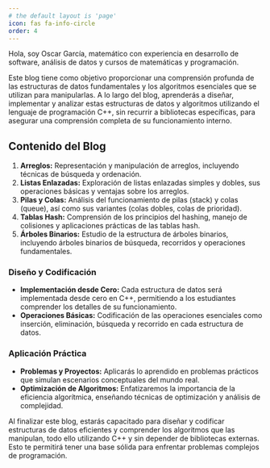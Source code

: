 ```yaml
---
# the default layout is 'page'
icon: fas fa-info-circle
order: 4
---
```


Hola, soy Oscar García, matemático con experiencia en desarrollo de software, análisis de datos y cursos de matemáticas y programación.

Este blog tiene como objetivo proporcionar una comprensión profunda de las estructuras de datos fundamentales y los algoritmos esenciales que se utilizan para manipularlas. A lo largo del blog, aprenderás a diseñar, implementar y analizar estas estructuras de datos y algoritmos utilizando el lenguaje de programación C++, sin recurrir a bibliotecas específicas, para asegurar una comprensión completa de su funcionamiento interno.

## Contenido del Blog

1. **Arreglos:** Representación y manipulación de arreglos, incluyendo técnicas de búsqueda y ordenación.
2. **Listas Enlazadas:** Exploración de listas enlazadas simples y dobles, sus operaciones básicas y ventajas sobre los arreglos.
3. **Pilas y Colas:** Análisis del funcionamiento de pilas (stack) y colas (queue), así como sus variantes (colas dobles, colas de prioridad).
4. **Tablas Hash:** Comprensión de los principios del hashing, manejo de colisiones y aplicaciones prácticas de las tablas hash.
5. **Árboles Binarios:** Estudio de la estructura de árboles binarios, incluyendo árboles binarios de búsqueda, recorridos y operaciones fundamentales.

### Diseño y Codificación

- **Implementación desde Cero:** Cada estructura de datos será implementada desde cero en C++, permitiendo a los estudiantes comprender los detalles de su funcionamiento.
- **Operaciones Básicas:** Codificación de las operaciones esenciales como inserción, eliminación, búsqueda y recorrido en cada estructura de datos.

### Aplicación Práctica

- **Problemas y Proyectos:** Aplicarás lo aprendido en problemas prácticos que simulan escenarios conceptuales del mundo real.
- **Optimización de Algoritmos:** Enfatizaremos la importancia de la eficiencia algorítmica, enseñando técnicas de optimización y análisis de complejidad.

Al finalizar este blog, estarás capacitado para diseñar y codificar estructuras de datos eficientes y comprender los algoritmos que las manipulan, todo ello utilizando C++ y sin depender de bibliotecas externas. Esto te permitirá tener una base sólida para enfrentar problemas complejos de programación.

<!--
> Add Markdown syntax content to file `_tabs/about.md`{: .filepath } and it will show up on this page.
{: .prompt-tip }

> This is an example of a Tip.
{: .prompt-tip }

> This is an example of an Info block.
{: .prompt-info }

> This is an example of a Warning block.
{: .prompt-warning }

> This is an example of a Danger block.
{: .prompt-danger }
-->
